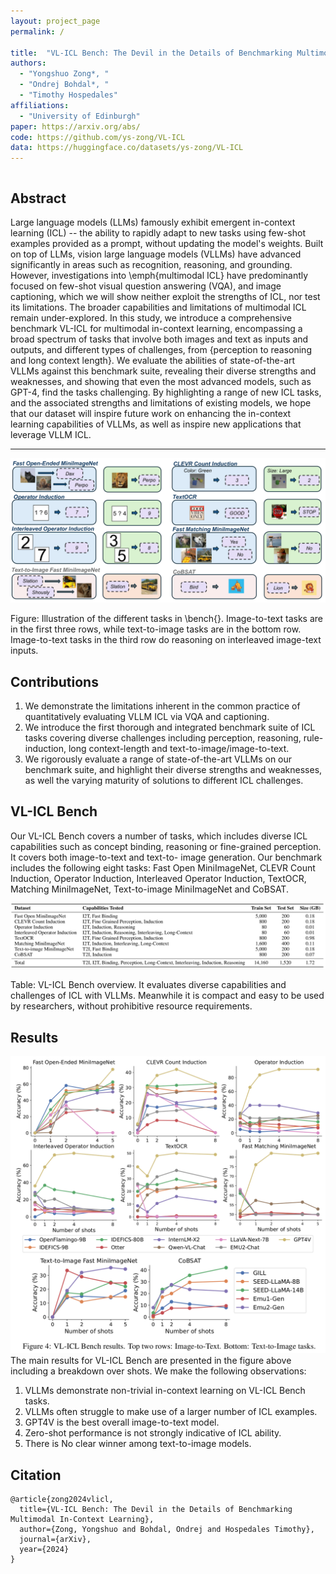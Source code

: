 ```yaml
---
layout: project_page
permalink: /

title:  "VL-ICL Bench: The Devil in the Details of Benchmarking Multimodal In-Context Learning"
authors:
  - "Yongshuo Zong*, "
  - "Ondrej Bohdal*, "
  - "Timothy Hospedales"
affiliations:
  - "University of Edinburgh"
paper: https://arxiv.org/abs/
code: https://github.com/ys-zong/VL-ICL
data: https://huggingface.co/datasets/ys-zong/VL-ICL
---
```


<div class="columns is-centered has-text-centered">
    <div class="column is-four-fifths">
        <h2>Abstract</h2>
        <div class="content has-text-justified">
Large language models (LLMs) famously exhibit emergent in-context learning (ICL) -- the ability to rapidly adapt to new tasks using few-shot examples provided as a prompt, without updating the model's weights. Built on top of LLMs, vision large language models (VLLMs) have advanced significantly in areas such as recognition, reasoning, and grounding. However, investigations into \emph{multimodal ICL} have predominantly focused on few-shot visual question answering (VQA), and image captioning, which we will show neither exploit the strengths of ICL, nor test its limitations. The broader capabilities and limitations of multimodal ICL remain under-explored. In this study, we introduce a comprehensive benchmark VL-ICL for multimodal in-context learning, encompassing a broad spectrum of tasks that involve both images and text as inputs and outputs, and different types of challenges, from {perception to reasoning and long context length}. We evaluate the abilities of state-of-the-art VLLMs against this benchmark suite, revealing their diverse strengths and weaknesses, and showing that even the most advanced models, such as GPT-4, find the tasks challenging. By highlighting a range of new ICL tasks, and the associated strengths and limitations of existing models, we hope that our dataset will inspire future work on enhancing the in-context learning capabilities of VLLMs, as well as inspire new applications that leverage VLLM ICL.
        </div>
    </div>
</div>

---


![Dataset](static/image/dataset.png)

Figure: Illustration of the different tasks in \bench{}. Image-to-text tasks are in the first three rows, while text-to-image tasks are in the bottom row. Image-to-text tasks in the third row do reasoning on interleaved image-text inputs.



## Contributions
1. We demonstrate the limitations inherent in the common practice of quantitatively evaluating VLLM ICL via VQA and captioning. 
2. We introduce the first thorough and integrated benchmark suite of ICL tasks covering diverse challenges including perception, reasoning, rule-induction, long context-length and text-to-image/image-to-text.
3. We rigorously evaluate a range of state-of-the-art VLLMs on our benchmark suite, and highlight their diverse strengths and weaknesses, as well the varying maturity of solutions to different ICL challenges.

## VL-ICL Bench

Our VL-ICL Bench covers a number of tasks, which includes diverse ICL capabilities such as concept binding, reasoning or fine-grained perception. It covers both image-to-text and text-to-
image generation. Our benchmark includes the following eight tasks: Fast Open MiniImageNet, CLEVR Count Induction, Operator Induction, Interleaved Operator Induction, TextOCR, Matching
MiniImageNet, Text-to-image MiniImageNet and CoBSAT. 

![Statistics](static/image/statistics.png)

Table: VL-ICL Bench overview. It evaluates diverse capabilities and challenges of ICL with VLLMs. Meanwhile it is compact and easy to be used by researchers, without prohibitive resource requirements.


## Results

![Result](static/image/results.png)
The main results for VL-ICL Bench are presented in the figure above including a breakdown over shots. We make the following observations:
1. VLLMs demonstrate non-trivial in-context learning on VL-ICL Bench tasks. 
2. VLLMs often struggle to make use of a larger number of ICL examples. 
3. GPT4V is the best overall image-to-text model.
4. Zero-shot performance is not strongly indicative of ICL ability.
5. There is No clear winner among text-to-image models.


## Citation
```
@article{zong2024vlicl,
  title={VL-ICL Bench: The Devil in the Details of Benchmarking Multimodal In-Context Learning},
  author={Zong, Yongshuo and Bohdal, Ondrej and Hospedales Timothy},
  journal={arXiv},
  year={2024}
}
```
